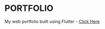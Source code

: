# PORTFOLIO

My web portfolio built using Flutter - [Click Here](https://utkarshchaurasia.github.io/portfolio/#/)
